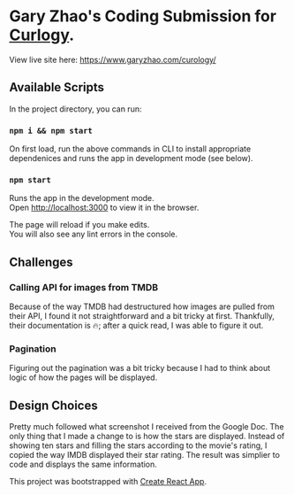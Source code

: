 # Gary Zhao's Coding Submission for [Curlogy](https://curology.com/).

View live site here: https://www.garyzhao.com/curology/

## Available Scripts

In the project directory, you can run:

### `npm i && npm start`
On first load, run the above commands in CLI to install appropriate dependenices and runs the app in development mode (see below).

### `npm start`

Runs the app in the development mode.<br>
Open [http://localhost:3000](http://localhost:3000) to view it in the browser.

The page will reload if you make edits.<br>
You will also see any lint errors in the console.


## Challenges

### Calling API for images from TMDB
Because of the way TMDB had destructured how images are pulled from their API, I found it not straightforward and a bit tricky at first. Thankfully, their documentation is 🔥; after a quick read, I was able to figure it out.

### Pagination
Figuring out the pagination was a bit tricky because I had to think about logic of how the pages will be displayed.

## Design Choices
Pretty much followed what screenshot I received from the Google Doc. The only thing that I made a change to is how the stars are displayed. Instead of showing ten stars and filling the stars according to the movie's rating, I copied the way IMDB displayed their star rating. The result was simplier to code and displays the same information.



This project was bootstrapped with [Create React App](https://github.com/facebook/create-react-app).